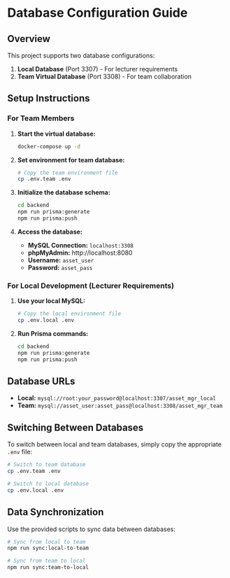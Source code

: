 # Database Configuration Guide

## Overview
This project supports two database configurations:
1. **Local Database** (Port 3307) - For lecturer requirements
2. **Team Virtual Database** (Port 3308) - For team collaboration

## Setup Instructions

### For Team Members

1. **Start the virtual database:**
   ```bash
   docker-compose up -d
   ```

2. **Set environment for team database:**
   ```bash
   # Copy the team environment file
   cp .env.team .env
   ```

3. **Initialize the database schema:**
   ```bash
   cd backend
   npm run prisma:generate
   npm run prisma:push
   ```

4. **Access the database:**
   - **MySQL Connection:** `localhost:3308`
   - **phpMyAdmin:** http://localhost:8080
   - **Username:** `asset_user`
   - **Password:** `asset_pass`

### For Local Development (Lecturer Requirements)

1. **Use your local MySQL:**
   ```bash
   # Copy the local environment file
   cp .env.local .env
   ```

2. **Run Prisma commands:**
   ```bash
   cd backend
   npm run prisma:generate
   npm run prisma:push
   ```

## Database URLs

- **Local:** `mysql://root:your_password@localhost:3307/asset_mgr_local`
- **Team:** `mysql://asset_user:asset_pass@localhost:3308/asset_mgr_team`

## Switching Between Databases

To switch between local and team databases, simply copy the appropriate `.env` file:

```bash
# Switch to team database
cp .env.team .env

# Switch to local database  
cp .env.local .env
```

## Data Synchronization

Use the provided scripts to sync data between databases:

```bash
# Sync from local to team
npm run sync:local-to-team

# Sync from team to local
npm run sync:team-to-local
```
